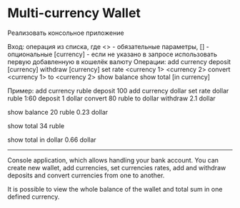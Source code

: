# Multi-currency Wallet

Реализовать консольное приложение

Вход: операция из списка, где <> - обязательные параметры, [] - опциональные
[currency] - если не указано в запросе использовать первую добавленную в кошелёк валюту
Операции:
add currency <currency>
deposit <amount> [currency]
withdraw <amount> [currency]
set rate <currency 1> <currency 2>
convert <amount> <currency 1> to <currency 2>
show balance
show total [in currency]

Пример:
add currency ruble
deposit 100
add currency dollar
set rate dollar ruble 1:60
deposit 1 dollar
convert 80 ruble to dollar
withdraw 2.1 dollar

show balance
20 ruble
0.23 dollar

show total
34 ruble

show total in dollar
0.66 dollar

***

Console application, which allows handling your bank account.
You can create new wallet, add currencies, set currencies rates, 
add and withdraw deposits and convert currencies from one to another.

It is possible to view the whole balance of the wallet and total sum in one defined currency.
